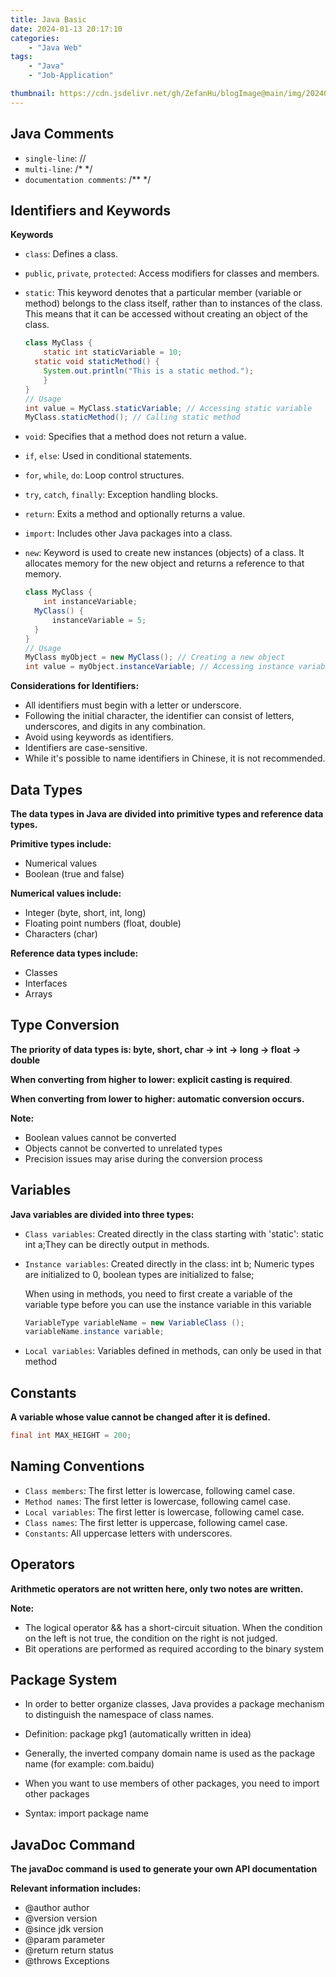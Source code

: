 ```yaml
---
title: Java Basic
date: 2024-01-13 20:17:10
categories: 
    - "Java Web"
tags: 
    - "Java"
    - "Job-Application"

thumbnail: https://cdn.jsdelivr.net/gh/ZefanHu/blogImage@main/img/20240113202037.png
---
```


##  Java Comments

* `single-line`: //
* `multi-line`: /* */
* `documentation comments`: /** */

## Identifiers and Keywords

**Keywords**

- `class`: Defines a class.

- `public`, `private`, `protected`: Access modifiers for classes and members.

- `static`: This keyword denotes that a particular member (variable or method) belongs to the class itself, rather than to instances of the class. This means that it can be accessed without creating an object of the class.


  ```java
  class MyClass {
      static int staticVariable = 10;
  	static void staticMethod() {
      System.out.println("This is a static method.");
      }
  }
  // Usage
  int value = MyClass.staticVariable; // Accessing static variable
  MyClass.staticMethod(); // Calling static method
  ```

- `void`: Specifies that a method does not return a value.

- `if`, `else`: Used in conditional statements.

- `for`, `while`, `do`: Loop control structures.

- `try`, `catch`, `finally`: Exception handling blocks.

- `return`: Exits a method and optionally returns a value.

- `import`: Includes other Java packages into a class.

- `new`: Keyword is used to create new instances (objects) of a class. It allocates memory for the new object and returns a reference to that memory.

  ```java
  class MyClass {
      int instanceVariable;
  	MyClass() {
      	instanceVariable = 5;
  	}
  }
  // Usage
  MyClass myObject = new MyClass(); // Creating a new object
  int value = myObject.instanceVariable; // Accessing instance variable
  ```

**Considerations for Identifiers:**

- All identifiers must begin with a letter or underscore.
- Following the initial character, the identifier can consist of letters, underscores, and digits in any combination.
- Avoid using keywords as identifiers.
- Identifiers are case-sensitive.
- While it's possible to name identifiers in Chinese, it is not recommended.

## Data Types

**The data types in Java are divided into primitive types and reference data types.**

**Primitive types include:**

- Numerical values
- Boolean (true and false)

**Numerical values include:**

- Integer (byte, short, int, long)
- Floating point numbers (float, double)
- Characters (char)

**Reference data types include:**

- Classes
- Interfaces
- Arrays

## Type Conversion

**The priority of data types is: byte, short, char -> int -> long -> float -> double**

**When converting from higher to lower: explicit casting is required**.

**When converting from lower to higher: automatic conversion occurs.**

**Note:**

- Boolean values cannot be converted
- Objects cannot be converted to unrelated types
- Precision issues may arise during the conversion process

## Variables

**Java variables are divided into three types:**

* `Class variables`: Created directly in the class starting with 'static': static int a;They can be directly output in methods.

* `Instance variables`: Created directly in the class: int b; Numeric types are initialized to 0, boolean types are initialized to false;

  When using in methods, you need to first create a variable of the variable type before you can use the instance variable in this variable

  ```java
  VariableType variableName = new VariableClass ();
  variableName.instance variable;
  ```

* `Local variables`: Variables defined in methods, can only be used in that method

## Constants

**A variable whose value cannot be changed after it is defined.**

```java
final int MAX_HEIGHT = 200;
```

## Naming Conventions

- `Class members`: The first letter is lowercase, following camel case.
- `Method names`: The first letter is lowercase, following camel case.
- `Local variables`: The first letter is lowercase, following camel case.
- `Class names`: The first letter is uppercase, following camel case.
- `Constants`: All uppercase letters with underscores.

## Operators

**Arithmetic operators are not written here, only two notes are written.**

**Note:**

- The logical operator && has a short-circuit situation. When the condition on the left is not true, the condition on the right is not judged.
- Bit operations are performed as required according to the binary system

## Package System

- In order to better organize classes, Java provides a package mechanism to distinguish the namespace of class names.

- Definition: package pkg1 (automatically written in idea)

- Generally, the inverted company domain name is used as the package name (for example: com.baidu)

- When you want to use members of other packages, you need to import other packages

- Syntax: import package name

## JavaDoc Command

**The javaDoc command is used to generate your own API documentation**

**Relevant information includes:**

- @author author
- @version version
- @since jdk version
- @param parameter
- @return return status
- @throws Exceptions

